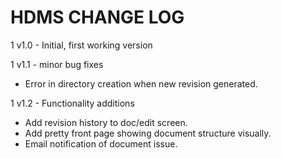 # HDMS CHANGE LOG

1 v1.0 - Initial, first working version

1 v1.1 - minor bug fixes
  * Error in directory creation when new revision generated.

1 v1.2 - Functionality additions
  * Add revision history to doc/edit screen.
  * Add pretty front page showing document structure visually.
  * Email notification of document issue.

	
